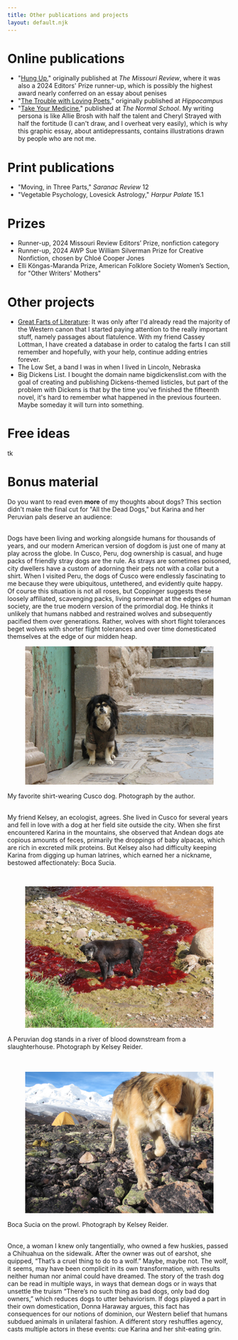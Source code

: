 ```yaml
---
title: Other publications and projects
layout: default.njk
---
```


# Online publications

- "<a href="https://missourireview.com/hung-up-by-elizabeth-zaleski/">Hung Up</a>," originally published at <i> The Missouri Review</i>, where it was also a 2024 Editors' Prize runner-up, which is possibly the highest award nearly conferred on an essay about penises
- "<a href="https://hippocampusmagazine.com/2017/02/the-trouble-with-loving-poets-by-elizabeth-zaleski/">The Trouble with Loving Poets</a>," originally published at <i>Hippocampus</i>
- "<a href="https://www.thenormalschool.com/blog/2018/9/17/take-your-medicine-by-elizabeth-zaleski-illustrations-by-kevin-abt-chad-miller">Take Your Medicine</a>," published at <i>The Normal School</i>. My writing persona is like Allie Brosh with half the talent and Cheryl Strayed with half the fortitude (I can't draw, and I overheat very easily), which is why this graphic essay, about antidepressants, contains illustrations drawn by people who are not me.

# Print publications

- "Moving, in Three Parts," <i>Saranac Review</i> 12
- "Vegetable Psychology, Lovesick Astrology," <i>Harpur Palate</i> 15.1

# Prizes
- Runner-up, 2024 Missouri Review Editors’ Prize, nonfiction category
- Runner-up, 2024 AWP Sue William Silverman Prize for Creative Nonfiction, chosen by Chloé Cooper Jones
- Elli Köngas-Maranda Prize, American Folklore Society Women’s Section, for "Other Writers' Mothers"


# Other projects

- <a href="https://greatfartsofliterature.com/">Great Farts of Literature</a>: It was only after I'd already read the majority of the Western canon that I started paying attention to the really important stuff, namely passages about flatulence. With my friend Cassey Lottman, I have created a database in order to catalog the farts I can still remember and hopefully, with your help, continue adding entries forever.
- The Low Set, a band I was in when I lived in Lincoln, Nebraska
- Big Dickens List. I bought the domain name bigdickenslist.com with the goal of creating and publishing Dickens-themed listicles, but part of the problem with Dickens is that by the time you've finished the fifteenth novel, it's hard to remember what happened in the previous fourteen. Maybe someday it will turn into something.

# Free ideas
tk

# Bonus material
Do you want to read even **more** of my thoughts about dogs? This section didn't make the final cut for "All the Dead Dogs," but Karina and her Peruvian pals deserve an audience:

<br>
Dogs have been living and working alongside humans for thousands of years, and our modern American version of dogdom is just one of many at play across the globe. In Cusco, Peru, dog ownership is casual, and huge packs of friendly stray dogs are the rule. As strays are sometimes poisoned, city dwellers have a custom of adorning their pets not with a collar but a shirt. When I visited Peru, the dogs of Cusco were endlessly fascinating to me because they were ubiquitous, untethered, and evidently quite happy. Of course this situation is not all roses, but Coppinger suggests these loosely affiliated, scavenging packs, living somewhat at the edges of human society, are the true modern version of the primordial dog. He thinks it unlikely that humans nabbed and restrained wolves and subsequently pacified them over generations. Rather, wolves with short flight tolerances beget wolves with shorter flight tolerances and over time domesticated themselves at the edge of our midden heap.

<br>

<figure class="image">
  <img src="/assets/images/fig 10. Cusco shirt dog.jpg" alt="Color photograph of Elizabeth Zaleski" width="475"/>
 </figure>
 <figcaption>My favorite shirt-wearing Cusco dog. Photograph by the author.</figcaption>

<br>

My friend Kelsey, an ecologist, agrees. She lived in Cusco for several years and fell in love with a dog at her field site outside the city. When she first encountered Karina in the mountains, she observed that Andean dogs ate copious amounts of feces, primarily the droppings of baby alpacas, which are rich in excreted milk proteins. But Kelsey also had difficulty keeping Karina from digging up human latrines, which earned her a nickname, bestowed affectionately: Boca Sucia.

<br>

<figure class="image">
  <img src="/assets/images/fig 11. Cusco blood river.jpg" alt="A dog stands in a red river" width="475"/>
 </figure>
 <figcaption>A Peruvian dog stands in a river of blood downstream from a slaughterhouse. Photograph by Kelsey Reider.</figcaption>

<br>
<br>
<figure class="image">
  <img src="/assets/images/fig 12. Karina.JPG" alt="A dog stands in a red river" width="475"/>
 </figure>
 <figcaption>Boca Sucia on the prowl. Photograph by Kelsey Reider.</figcaption>

<br>

Once, a woman I knew only tangentially, who owned a few huskies, passed a Chihuahua on the sidewalk. After the owner was out of earshot, she quipped, “That’s a cruel thing to do to a wolf.” Maybe, maybe not. The wolf, it seems, may have been complicit in its own transformation, with results neither human nor animal could have dreamed. The story of the trash dog can be read in multiple ways, in ways that demean dogs or in ways that unsettle the truism “There’s no such thing as bad dogs, only bad dog owners,” which reduces dogs to utter behaviorism. If dogs played a part in their own domestication, Donna Haraway argues, this fact has consequences for our notions of dominion, our Western belief that humans subdued animals in unilateral fashion. A different story reshuffles agency, casts multiple actors in these events: cue Karina and her shit-eating grin.

